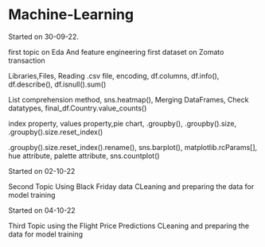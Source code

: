 # Machine-Learning

Started on 30-09-22.

first topic on Eda And feature engineering 
first dataset on Zomato transaction

Libraries,Files, Reading .csv file, encoding, df.columns, df.info(), df.describe(), df.isnull().sum()

List comprehension method, sns.heatmap(), Merging DataFrames, Check datatypes, final_df.Country.value_counts()

index property, values property,pie chart, .groupby(), .groupby().size, .groupby().size.reset_index()

.groupby().size.reset_index().rename(), sns.barplot(), matplotlib.rcParams[], hue attribute, palette attribute, sns.countplot()

Started on 02-10-22

Second Topic Using Black Friday data
CLeaning and preparing the data for model training

Started on 04-10-22

Third Topic using the Flight Price Predictions
CLeaning and preparing the data for model training
